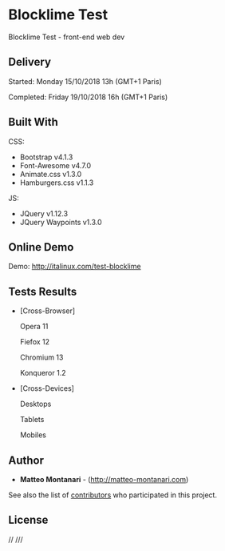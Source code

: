 # Blocklime Test
Blocklime Test - front-end web dev

## Delivery
Started:    Monday 15/10/2018 13h (GMT+1 Paris)

Completed:  Friday 19/10/2018 16h (GMT+1 Paris)

## Built With

CSS:
  * Bootstrap v4.1.3
  * Font-Awesome v4.7.0
  * Animate.css v1.3.0
  * Hamburgers.css v1.1.3

JS:
  * JQuery v1.12.3
  * JQuery Waypoints v1.3.0

## Online Demo

Demo: <a href="http://italinux.com/test-blocklime" target="_blank">http://italinux.com/test-blocklime</a>

## Tests Results

* [Cross-Browser]
    
    Opera 11
    
    Fiefox 12
    
    Chromium 13
    
    Konqueror 1.2
    
* [Cross-Devices]
    
    Desktops
    
    Tablets
    
    Mobiles

## Author

* **Matteo Montanari** - (http://matteo-montanari.com)

See also the list of [contributors](https://github.com/your/repository/contributors) who 
participated in this project.

## License

// ///
